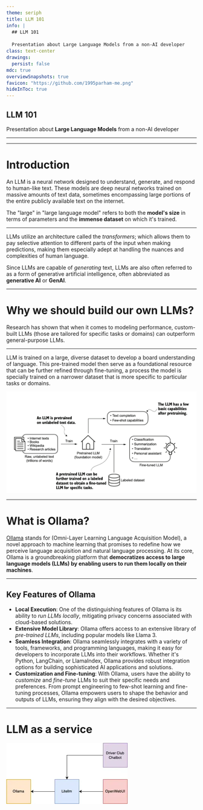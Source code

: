 ```yaml
---
theme: seriph
title: LLM 101
info: |
  ## LLM 101

  Presentation about Large Language Models from a non-AI developer
class: text-center
drawings:
  persist: false
mdc: true
overviewSnapshots: true
favicon: "https://github.com/1995parham-me.png"
hideInToc: true
---
```


## LLM 101

Presentation about **Large Language Models** from a non-AI developer

<div class="abs-br m-6 flex">
  <a href="https://github.com/1995parham-teaching/llm101" target="_blank" alt="GitHub" title="Open in GitHub"
    class="text-xl slidev-icon-btn opacity-50 !border-none !hover:text-white">
    <carbon-logo-github />
  </a>
</div>

---

<Toc />

---

# Introduction

An LLM is a neural network designed to understand, generate, and respond to human-like text. These models are deep
neural networks trained on massive amounts of text data, sometimes encompassing large portions of the entire publicly
available text on the internet.

The "large" in "large language model" refers to both the **model's size** in terms of parameters and the **immense dataset**
on which it's trained.

---

LLMs utilize an architecture called the _transformers_; which allows them to pay selective attention to different parts
of the input when making predictions, making them especially adept at handling the nuances and complexities of human
language.

Since LLMs are capable of _generating_ text, LLMs are also often referred to as a form of generative artificial
intelligence, often abbreviated as **generative AI** or **GenAI**.

---

# Why we should build our own LLMs?

Research has shown that when it comes to modeling performance, custom-built LLMs (those are tailored for specific tasks or
domains) can outperform general-purpose LLMs.

---

LLM is trained on a large, diverse dataset to develop a board understanding of language. This pre-trained model then
serve as a foundational resource that can be further refined through fine-tuning, a process the model is specially
trained on a narrower dataset that is more specific to particular tasks or domains.

<img src="./img/llm-training.png" alt="llm-training" class="rounded mx-auto d-block shadow h-60">

---

# What is Ollama?

[Ollama](https://ollama.com/) stands for (Omni-Layer Learning Language Acquisition Model), a novel approach to machine learning
that promises to redefine how we perceive language acquisition and natural language processing. At its core,
Ollama is a groundbreaking platform that **democratizes access to large language models (LLMs)
by enabling users to run them locally on their machines**.

---

## Key Features of Ollama

- **Local Execution**: One of the distinguishing features of Ollama is its ability to _run LLMs locally_,
  mitigating privacy concerns associated with cloud-based solutions.
- **Extensive Model Library**: Ollama offers access to an extensive library of _pre-trained LLMs_,
  including popular models like Llama 3.
- **Seamless Integration**: Ollama seamlessly integrates with a variety of tools, frameworks, and programming languages,
  making it easy for developers to incorporate LLMs into their workflows.
  Whether it's Python, LangChain, or LlamaIndex, Ollama provides robust integration options for building sophisticated
  AI applications and solutions.
- **Customization and Fine-tuning**: With Ollama, users have the ability to _customize_ and _fine-tune_ LLMs to suit their
  specific needs and preferences. From prompt engineering to few-shot learning and fine-tuning processes,
  Ollama empowers users to shape the behavior and outputs of LLMs, ensuring they align with the desired objectives.

---

# LLM as a service

<img src="./diagrams/cloud-chat.webp" alt="cloud-chat" class="rounded mx-auto d-block shadow h-60">
